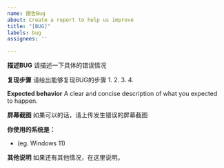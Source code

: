```yaml
---
name: 报告Bug
about: Create a report to help us improve
title: "[BUG]"
labels: bug
assignees: ''

---
```


**描述BUG**
请描述一下具体的错误情况

**复现步骤**
请给出能够复现BUG的步骤
1. 
2. 
3. 
4. 

**Expected behavior**
A clear and concise description of what you expected to happen.

**屏幕截图**
如果可以的话，请上传发生错误的屏幕截图

**你使用的系统是：**
- (eg. Windows 11)

**其他说明**
如果还有其他情况，在这里说明。
